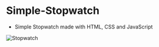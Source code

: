 # Simple-Stopwatch
 - Simple Stopwatch made with HTML, CSS and JavaScript

![Stopwatch](https://user-images.githubusercontent.com/44511471/153713248-a7fd42b8-173c-4596-a997-5e52c4645e37.png)
